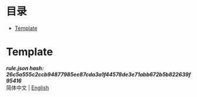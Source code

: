 



目录
==

* [Template](#template)

# Template
  
***rule.json hash: 26c5a555c2ccb94877985ee87cda3a1f44578de3e71abb672b5b822639f95416***  
简体中文 | [English](/README_en_us.md)